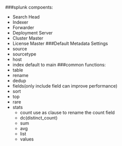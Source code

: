 ###splunk compoents:
- Search Head
- Indexer
- Forwarder
- Deployment Server
- Cluster Master
- License Master
###Default Metadata Settings
- source
- sourcetype
- host 
- index default to main
###common functions:
- table
- rename
- dedup
- fields(only include field can improve performance)
- sort
- top
- rare
- stats
	+ count  use as clause to rename the count field
	+ dc(distinct_count)
	+ sum
	+ avg
	+ list
	+ values